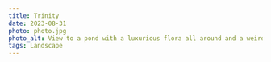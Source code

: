 ```yaml
---
title: Trinity
date: 2023-08-31
photo: photo.jpg
photo_alt: View to a pond with a luxurious flora all around and a weirdly built but somehow sturdy wooden framework above
tags: Landscape
---
```

